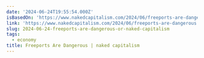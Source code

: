 ```yaml
---
date: '2024-06-24T19:55:54.000Z'
isBasedOn: 'https://www.nakedcapitalism.com/2024/06/freeports-are-dangerous.html'
link: 'https://www.nakedcapitalism.com/2024/06/freeports-are-dangerous.html'
slug: 2024-06-24-freeports-are-dangerous-or-naked-capitalism
tags:
  - economy
title: Freeports Are Dangerous | naked capitalism
---
```

 
